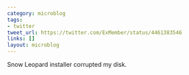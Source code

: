 ```yaml
---
category: microblog
tags:
- twitter
tweet_url: https://twitter.com/ExMember/status/4461383546
links: []
layout: microblog
---
```

Snow Leopard installer corrupted my disk.
